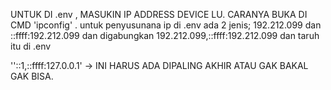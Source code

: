 UNTUK DI .env , MASUKIN IP ADDRESS DEVICE LU. CARANYA BUKA DI CMD 'ipconfig' .
untuk penyusunana ip di .env ada 2 jenis;
192.212.099 dan ::ffff:192.212.099
dan digabungkan 192.212.099,::ffff:192.212.099
dan taruh itu di .env

''::1,::ffff:127.0.0.1' -> INI HARUS ADA DIPALING AKHIR ATAU GAK BAKAL GAK BISA. 
